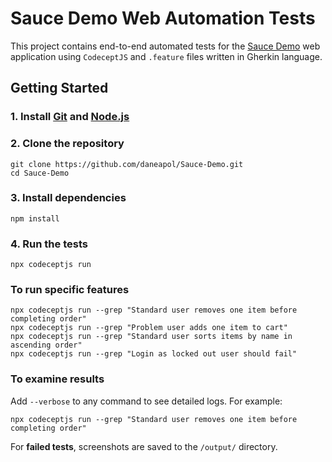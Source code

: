 # Sauce Demo Web Automation Tests

This project contains end-to-end automated tests for the [Sauce Demo](https://www.saucedemo.com/) web application using `CodeceptJS` and `.feature` files written in Gherkin language.


## Getting Started

### 1. Install [Git](https://git-scm.com/downloads) and [Node.js](https://nodejs.org/en)

### 2. Clone the repository
```
git clone https://github.com/daneapol/Sauce-Demo.git
cd Sauce-Demo
```

### 3. Install dependencies
```
npm install
```

### 4. Run the tests
```
npx codeceptjs run
```

### To run specific features
```
npx codeceptjs run --grep "Standard user removes one item before completing order"
npx codeceptjs run --grep "Problem user adds one item to cart"
npx codeceptjs run --grep "Standard user sorts items by name in ascending order"
npx codeceptjs run --grep "Login as locked out user should fail"
```

### To examine results
Add `--verbose` to any command to see detailed logs. For example:
```
npx codeceptjs run --grep "Standard user removes one item before completing order"
```

For **failed tests**, screenshots are saved to the `/output/` directory.
